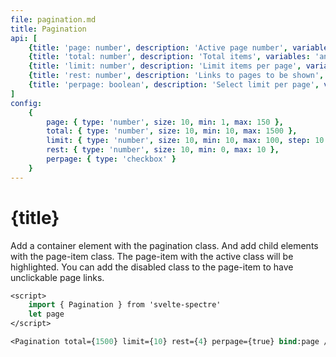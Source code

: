 ```yaml
---
file: pagination.md
title: Pagination
api: [
	{title: 'page: number', description: 'Active page number', variables: 'any number'},
	{title: 'total: number', description: 'Total items', variables: 'any number'},
	{title: 'limit: number', description: 'Limit items per page', variables: 'any number'},
	{title: 'rest: number', description: 'Links to pages to be shown', variables: 'any number'},
	{title: 'perpage: boolean', description: 'Select limit per page', variables: 'true | false'},
]
config:
    {
        page: { type: 'number', size: 10, min: 1, max: 150 },
        total: { type: 'number', size: 10, min: 10, max: 1500 },
        limit: { type: 'number', size: 10, min: 10, max: 100, step: 10 },
        rest: { type: 'number', size: 10, min: 0, max: 10 },
		perpage: { type: 'checkbox' }
    }
---
```


<script>
    import {Button, Hero, Pagination} from '$lib'
	import Knobs from '../_knobs.svelte'

	let state = {
        page: 75,
        total: 1500,
        limit: 10,
        rest: 10,
        perpage: true
        }
</script>

# {title}

Add a container element with the pagination class. And add child elements with
the page-item class. The page-item with the active class will be highlighted.
You can add the disabled class to the page-item to have unclickable page links.

<p>
	<Pagination
		bind:page={state.page}
		total={state.total}
		limit={state.limit}
		rest={state.rest}
		perpage={state.perpage} />
</p>

<p>
    <Knobs bind:state {config}/>
</p>

```sv
<script>
    import { Pagination } from 'svelte-spectre'
    let page
</script>

<Pagination total={1500} limit={10} rest={4} perpage={true} bind:page />
```
